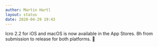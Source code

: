 ```yaml
---
author: Martin Hartl
layout: status
date: 2020-04-29 19:43
---
```

Icro 2.2 for iOS and macOS is now available in the App Stores. 8h from submission to release for both platforms. 🙌